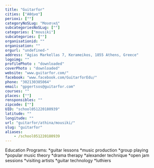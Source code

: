 ```yaml
---
title: "Guitarfor"
cities: ["Αθήνα"]
perioxi: [""]
categoryNoSLug: "Μουσική"
subcategoriesNoSLug: [""]
categories: ["mousiki"]
subcategories: [""]
organisationid: ""
organisation: ""
orgurl: "undefined-"
address: "Agias Markellas 7, Kerameikos, 1855 Athens, Greece"
logoimg: ""
profilePhoto : "downloaded"
coverPhoto : "downloaded"
website: "www.guitarfor.com/"
facebook: "www.facebook.com/GuitarforEdu/"
phone: "302130385064"
email: "gpgertsos@guitarfor.com"
courses: ""
places: [""]
rensponsibles: ""
zipcode: [""]
UID: "school051220180939"
latitude: ""
longitude: ""
url: "guitarfor/athina/mousiki/"
slug: "guitarfor"
aliases:
    - /school051220180939
---
```





Education Programs: *guitar lessons *music production *group playing *popular music theory *drama therapy *alexander technique *open jam sessions *visiting artists *guitar technology *luthiers
